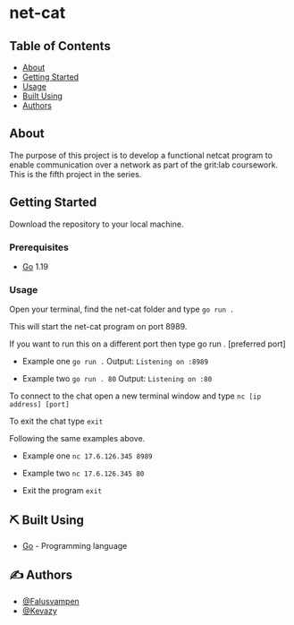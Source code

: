 # net-cat

## Table of Contents

- [About](#about)
- [Getting Started](#getting_started)
- [Usage](#usage)
- [Built Using](#⛏️-built-using)
- [Authors](#✍️-authors)

## About <a name = "about"></a>

The purpose of this project is to develop a functional netcat program to enable communication over a network as part of the grit:lab coursework.
This is the fifth project in the series.
## Getting Started <a name = "getting_started"></a>

Download the repository to your local machine.

### Prerequisites

- [Go](https://go.dev/) 1.19

### Usage

Open your terminal, find the net-cat folder and type `go run .`

This will start the net-cat program on port 8989.

If you want to run this on a different port then type go run . [preferred port]

- Example one `go run .`
  Output: `Listening on :8989`

- Example two `go run . 80`
  Output: `Listening on :80`

To connect to the chat open a new terminal window and type `nc [ip address] [port]`

To exit the chat type `exit`

Following the same examples above.

- Example one `nc 17.6.126.345 8989`

- Example two `nc 17.6.126.345 80`

- Exit the program `exit`

## ⛏️ Built Using <a name = "built_using"></a>

- [Go](https://go.dev/) - Programming language

## ✍️ Authors <a name = "authors"></a>

- [@Falusvampen](https://github.com/Falusvampen)
- [@Kevazy](https://github.com/kevazy)
